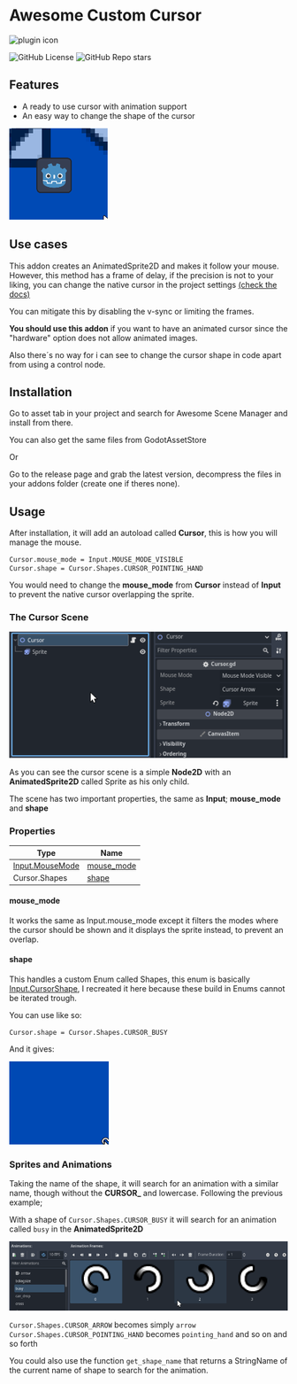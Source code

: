 # Awesome Custom Cursor

![plugin icon](./screen_shot.png)
<!-- Place this tag where you want the button to render. -->
![GitHub License](https://img.shields.io/github/license/DaviD4Chirino/awesome-custom-cursor) ![GitHub Repo stars](https://img.shields.io/github/stars/DaviD4Chirino/awesome-custom-cursor)

## Features

* A ready to use cursor with animation support
* An easy way to change the shape of the cursor

![alt text](N9pczYSwmM.gif)

## Use cases

This addon creates an AnimatedSprite2D and makes it follow your mouse. However, this method has a frame of delay, if the precision is not to your liking, you can change the native cursor in the project settings [(check the docs)](https://docs.godotengine.org/en/stable/tutorials/inputs/custom_mouse_cursor.html)

You can mitigate this by disabling the v-sync or limiting the frames.

**You should use this addon** if you want to have an animated cursor since the "hardware" option does not allow animated images.

Also there´s no way for i can see to change the cursor shape in code apart from using a control node.

## Installation

Go to asset tab in your project and search for Awesome Scene Manager and install from there.

You can also get the same files from GodotAssetStore

Or

Go to the release page and grab the latest version, decompress the files in your addons folder (create one if theres none).

## Usage

After installation, it will add an autoload called **Cursor**, this is how you will manage the mouse.

```GDScript
Cursor.mouse_mode = Input.MOUSE_MODE_VISIBLE
Cursor.shape = Cursor.Shapes.CURSOR_POINTING_HAND
```

You would need to change the **mouse_mode** from **Cursor** instead of **Input** to prevent the native cursor overlapping the sprite.

### The Cursor Scene

![Cursor Scene Demonstration](Godot_v4.2.2-stable_mono_win64_XJI4SnHYHz.png)

As you can see the cursor scene is a simple **Node2D** with an **AnimatedSprite2D** called Sprite as his only child.

The scene has two important properties, the same as **Input**; **mouse_mode** and **shape**

### Properties

| Type | Name |
| -------- | -   |
| [Input.MouseMode](https://docs.godotengine.org/en/stable/classes/class_input.html#enum-input-mousemode) | [mouse_mode](#mouse_mode) |
| Cursor.Shapes | [shape](#shape) |

#### mouse_mode

It works the same as Input.mouse_mode except it filters the modes where the cursor should be shown and it displays the sprite instead, to prevent an overlap.

#### shape

This handles a custom Enum called Shapes, this enum is basically [Input.CursorShape](https://docs.godotengine.org/en/stable/classes/class_input.html#enum-input-cursorshape), I recreated it here because these build in Enums cannot be iterated trough.

You can use like so:

```GDScript
Cursor.shape = Cursor.Shapes.CURSOR_BUSY
```

And it gives:

![Example of the cursor turning busy](Godot_v4.2.2-stable_mono_win64_Pg6szGqEFg.gif)

### Sprites and Animations

Taking the name of the shape, it will search for an animation with a similar name, though without the **CURSOR_** and lowercase. Following the previous example;

With a shape of `Cursor.Shapes.CURSOR_BUSY` it will search for an animation called `busy` in the **AnimatedSprite2D**

![An example of how the animations are structured](Godot_v4.2.2-stable_mono_win64_kY4qX1olaS.png)

`Cursor.Shapes.CURSOR_ARROW` becomes simply `arrow`
`Cursor.Shapes.CURSOR_POINTING_HAND` becomes `pointing_hand`
and so on and so forth

You could also use the function `get_shape_name` that returns a StringName of the current name of shape to search for the animation.
